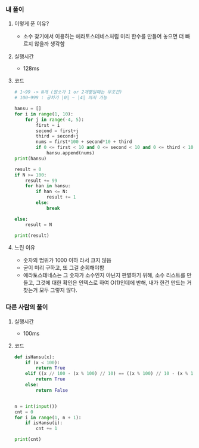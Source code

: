 ### 내 풀이

1. 이렇게 푼 이유?
   - 소수 찾기에서 이용하는 에라토스테네스처럼 미리 한수를 만들어 놓으면 더 빠르지 않을까 생각함

2. 실행시간
   - 128ms

3. 코드

   ```python
   # 1~99 -> N개 (원소가 1 or 2개뿐일때는 무조건)
   # 100~999 : 공차가 |0| ~ |4| 까지 가능
   
   hansu = []
   for i in range(1, 10):
       for j in range(-4, 5):
           first = i
           second = first+j
           third = second+j
           nums = first*100 + second*10 + third
           if 0 <= first < 10 and 0 <= second < 10 and 0 <= third < 10 and 100 < nums < 1000:
               hansu.append(nums)
   print(hansu)
   
   result = 0
   if N >= 100:
       result += 99
       for han in hansu:
           if han <= N:
               result += 1
           else:
               break
   
   else:
       result = N
   
   print(result)
   ```

4. 느린 이유

   - 숫자의 범위가 1000 이하 라서 크지 않음
   - 굳이 미리 구하고, 또 그걸 순회해야함
   - 에라토스테네스는 그 숫자가 소수인지 아닌지 판별하기 위해, 소수 리스트를 만들고, 그것에 대한 확인은 인덱스로 하여 O(1)인데에 반해, 내가 한건 만드는 거 찾는거 모두 그렇지 않다.



### 다른 사람의 풀이

1. 실행시간

   - 100ms

2. 코드

   ```python
   def isHansu(x):
       if (x < 100):
           return True
       elif ((x // 100 - (x % 100) // 10) == ((x % 100) // 10 - (x % 10))):
           return True
       else:
           return False
   
   
   n = int(input())
   cnt = 0
   for i in range(1, n + 1):
       if isHansu(i):
           cnt += 1
   
   print(cnt)
   ```

   